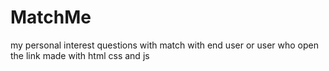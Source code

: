 # MatchMe
my personal interest questions with match with end user or user who open the link made with html  css and js 
